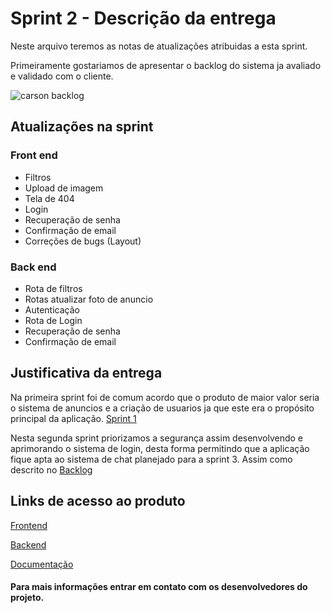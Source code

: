 # Sprint 2 - Descrição da entrega

Neste arquivo teremos as notas de atualizações atribuidas a esta sprint.

Primeiramente gostariamos de apresentar o backlog do sistema ja avaliado e validado com o cliente.

![carson backlog](https://user-images.githubusercontent.com/55189046/136712107-f20db84b-685f-4562-aeda-eaf24ddfca5c.png)

## Atualizações na sprint

### Front end
- Filtros
- Upload de imagem
- Tela de 404
- Login
- Recuperação de senha
- Confirmação de email
- Correções de bugs (Layout)

### Back end
- Rota de filtros
- Rotas atualizar foto de anuncio
- Autenticação
- Rota de Login
- Recuperação de senha
- Confirmação de email

## Justificativa da entrega

Na primeira sprint foi de comum acordo que o produto de maior valor seria o sistema de anuncios e a criação de usuarios ja que este era o propósito principal da aplicação.
[Sprint 1](https://github.com/Cars-on/Carson-docs/tree/master/sprint%201)

Nesta segunda sprint priorizamos a segurança assim desenvolvendo e aprimorando o sistema de login, desta forma permitindo que a aplicação fique apta ao sistema de chat planejado para a sprint 3.
Assim como descrito no [Backlog](https://github.com/Cars-on/Carson-docs/new/master#sprint-2---descri%C3%A7%C3%A3o-da-entrega)

## Links de acesso ao produto

[Frontend](https://github.com/Cars-on/Carson-api)

[Backend](https://github.com/Cars-on/Carson-web)

[Documentação](https://github.com/Cars-on/Carson-docs)

#### Para mais informações entrar em contato com os desenvolvedores do projeto.
